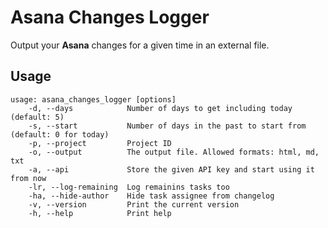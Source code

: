 # Asana Changes Logger

Output your **Asana** changes for a given time in an external file.

## Usage

```
usage: asana_changes_logger [options]
    -d, --days            Number of days to get including today (default: 5)
    -s, --start           Number of days in the past to start from (default: 0 for today)
    -p, --project         Project ID
    -o, --output          The output file. Allowed formats: html, md, txt
    -a, --api             Store the given API key and start using it from now
    -lr, --log-remaining  Log remainins tasks too
    -ha, --hide-author    Hide task assignee from changelog
    -v, --version         Print the current version
    -h, --help            Print help
```